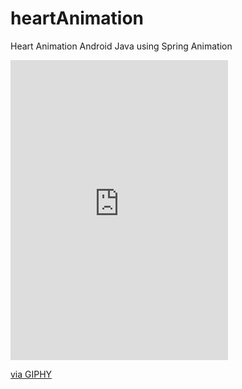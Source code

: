 # heartAnimation
Heart Animation Android Java using Spring Animation

<iframe src="https://giphy.com/embed/iFyDF8d54DZEuB5ulC" width="348" height="480" frameBorder="0" class="giphy-embed" allowFullScreen></iframe><p><a href="https://giphy.com/gifs/android-githubcomemresualp-iFyDF8d54DZEuB5ulC">via GIPHY</a></p>
